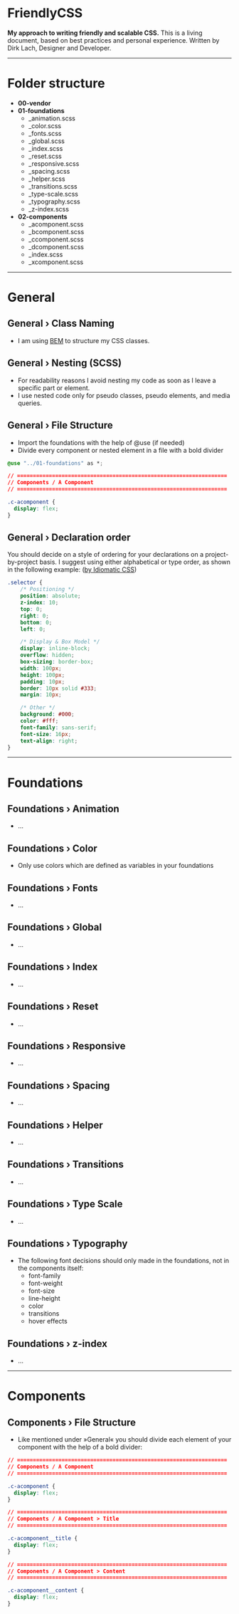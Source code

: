 # FriendlyCSS

**My approach to writing friendly and scalable CSS.**
This is a living document, based on best practices and personal experience. Written by Dirk Lach, Designer and Developer.

---

# Folder structure

- **00-vendor**
- **01-foundations**
  - _animation.scss
  - _color.scss
  - _fonts.scss
  - _global.scss
  - _index.scss
  - _reset.scss
  - _responsive.scss
  - _spacing.scss
  - _helper.scss
  - _transitions.scss
  - _type-scale.scss
  - _typography.scss
  - _z-index.scss
- **02-components**
  - _acomponent.scss
  - _bcomponent.scss
  - _ccomponent.scss
  - _dcomponent.scss
  - _index.scss
  - _xcomponent.scss

---

# General

## General › Class Naming
- I am using [BEM](https://getbem.com/) to structure my CSS classes.

## General › Nesting (SCSS)
- For readability reasons I avoid nesting my code as soon as I leave a specific part or element.
- I use nested code only for pseudo classes, pseudo elements, and media queries.

## General › File Structure
- Import the foundations with the help of @use (if needed)
- Divide every component or nested element in a file with a bold divider

```css
@use "../01-foundations" as *;

// ==================================================================
// Components / A Component
// ==================================================================

.c-acomponent {
  display: flex;
}
```

## General › Declaration order

You should decide on a style of ordering for your declarations on a project-by-project basis. I suggest using either alphabetical or type order, as shown in the following example: ([by Idiomatic CSS](https://github.com/necolas/idiomatic-css#declaration-order))

```css
.selector {
    /* Positioning */
    position: absolute;
    z-index: 10;
    top: 0;
    right: 0;
    bottom: 0;
    left: 0;

    /* Display & Box Model */
    display: inline-block;
    overflow: hidden;
    box-sizing: border-box;
    width: 100px;
    height: 100px;
    padding: 10px;
    border: 10px solid #333;
    margin: 10px;

    /* Other */
    background: #000;
    color: #fff;
    font-family: sans-serif;
    font-size: 16px;
    text-align: right;
}
```

---

# Foundations

## Foundations › Animation
- …

## Foundations › Color
- Only use colors which are defined as variables in your foundations

## Foundations › Fonts
- …

## Foundations › Global
- …

## Foundations › Index
- …

## Foundations › Reset
- …

## Foundations › Responsive
- …

## Foundations › Spacing
- …

## Foundations › Helper
- …

## Foundations › Transitions
- …

## Foundations › Type Scale
- …

## Foundations › Typography
- The following font decisions should only made in the foundations, not in the components itself:
  - font-family
  - font-weight
  - font-size
  - line-height
  - color
  - transitions
  - hover effects

## Foundations › z-index
- …

---

# Components

## Components › File Structure
- Like mentioned under »General« you should divide each element of your component with the help of a bold divider:
```css
// ==================================================================
// Components / A Component
// ==================================================================

.c-acomponent {
  display: flex;
}

// ==================================================================
// Components / A Component > Title
// ==================================================================

.c-acomponent__title {
  display: flex;
}

// ==================================================================
// Components / A Component > Content
// ==================================================================

.c-acomponent__content {
  display: flex;
}
```

   
